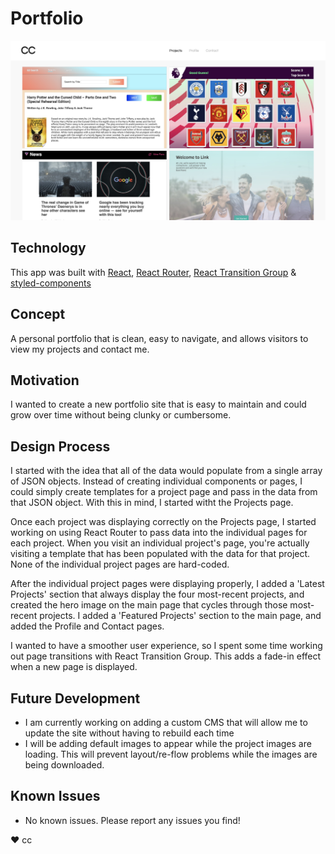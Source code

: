 # Portfolio

![Portfolio](/public/thumbnail.jpg)

## Technology

This app was built with [React](https://reactjs.org/), [React Router](https://reacttraining.com/react-router/), [React Transition Group](https://reactcommunity.org/react-transition-group/) & [styled-components](https://www.styled-components.com/)

## Concept

A personal portfolio that is clean, easy to navigate, and allows visitors to view my projects and contact me.

## Motivation

I wanted to create a new portfolio site that is easy to maintain and could grow over time without being clunky or cumbersome.

## Design Process

I started with the idea that all of the data would populate from a single array of JSON objects. Instead of creating individual components or pages, I could simply create templates for a project page and pass in the data from that JSON object. With this in mind, I started witht the Projects page.

Once each project was displaying correctly on the Projects page, I started working on using React Router to pass data into the individual pages for each project. When you visit an individual project's page, you're actually visiting a template that has been populated with the data for that project. None of the individual project pages are hard-coded.

After the individual project pages were displaying properly, I added a 'Latest Projects' section that always display the four most-recent projects, and created the hero image on the main page that cycles through those most-recent projects. I added a 'Featured Projects' section to the main page, and added the Profile and Contact pages.

I wanted to have a smoother user experience, so I spent some time working out page transitions with React Transition Group. This adds a fade-in effect when a new page is displayed.

## Future Development

- I am currently working on adding a custom CMS that will allow me to update the site without having to rebuild each time
- I will be adding default images to appear while the project images are loading. This will prevent layout/re-flow problems while the images are being downloaded.

## Known Issues

- No known issues. Please report any issues you find!

♥︎ cc
